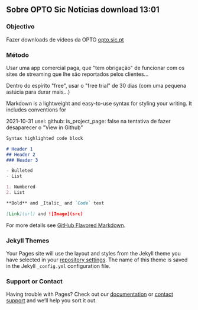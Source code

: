 ## Sobre OPTO Sic Notícias download 13:01
<!--
2021-10-30 vamos lá a "comment out" isto da edição:
You can use the [editor on GitHub](https://github.com/rec2022/rec/edit/main/README.md) to maintain and preview the content for your website in Markdown files.

Whenever you commit to this repository, GitHub Pages will run [Jekyll](https://jekyllrb.com/) to rebuild the pages in your site, from the content in your Markdown files.
-->
<!--
<style>
  .container {
  display:none;
  }
</style>
-->
### Objectivo
Fazer downloads de vídeos da OPTO [opto.sic.pt](https://opto.sic.pt)
### Método
Usar uma app comercial paga, que "tem obrigação" de funcionar com os sites de streaming que lhe são reportados pelos clientes... 

Dentro do espírito "free", usar o "free trial" de 30 dias (com uma pequena astúcia para durar mais...) 

Markdown is a lightweight and easy-to-use syntax for styling your writing. It includes conventions for

2021-10-31 usei:
github:
  is_project_page: false
na tentativa de fazer desaparecer o "View in Github"
```markdown
Syntax highlighted code block

# Header 1
## Header 2
### Header 3

- Bulleted
- List

1. Numbered
2. List

**Bold** and _Italic_ and `Code` text

[Link](url) and ![Image](src)
```

For more details see [GitHub Flavored Markdown](https://guides.github.com/features/mastering-markdown/).

### Jekyll Themes

Your Pages site will use the layout and styles from the Jekyll theme you have selected in your [repository settings](https://github.com/rec2022/rec/settings/pages). The name of this theme is saved in the Jekyll `_config.yml` configuration file.

### Support or Contact

Having trouble with Pages? Check out our [documentation](https://docs.github.com/categories/github-pages-basics/) or [contact support](https://support.github.com/contact) and we’ll help you sort it out.
